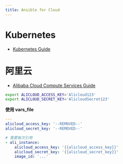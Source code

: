 ```yaml
---
title: Ansible for Cloud
---
```


# Kubernetes

- [Kubernetes Guide](https://docs.ansible.com/ansible/latest/scenario_guides/guide_kubernetes.html)

# 阿里云

- [Alibaba Cloud Compute Services Guide](https://docs.ansible.com/ansible/latest/scenario_guides/guide_alicloud.html)

```bash
export ALICLOUD_ACCESS_KEY='Alicloud123'
export ALICLOUD_SECRET_KEY='AlicloudSecret123'
```

**使用 vars_file**

```yaml
---
alicloud_access_key: '--REMOVED--'
alicloud_secret_key: '--REMOVED--'
```

```yaml
# 需要每次引用
- ali_instance:
    alicloud_access_key: '{{alicloud_access_key}}'
    alicloud_secret_key: '{{alicloud_secret_key}}'
    image_id: '...'
```
